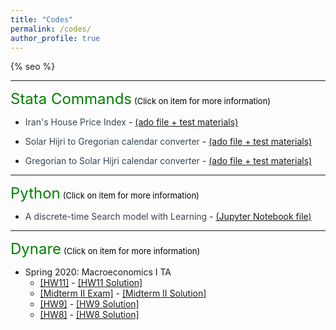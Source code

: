 ```yaml
---
title: "Codes"
permalink: /codes/
author_profile: true
---
```


{% seo %}

---
<font size="5" color="green">Stata Commands</font>
<font size="2" color="black">(Click on item for more information)</font>


- <a href="https://peymanshahidi.github.io/codes/stata/iranhpi" style="color:#36454F; text-decoration:none;">Iran's House Price Index</a> - [(ado file + test materials)](https://www.dropbox.com/sh/1ew8a1sr6j88kl4/AAClAPgk-GfUive-Nv6Ww9Uia?dl=0)

- <a href="https://peymanshahidi.github.io/codes/stata/jal2greg" style="color:#36454F; text-decoration:none;">Solar Hijri to Gregorian calendar converter</a> - [(ado file + test materials)](https://www.dropbox.com/sh/78130ozhrliwzii/AAB4ulKUZkkBTOBFPmQQqNP3a?dl=0)

- <a href="https://peymanshahidi.github.io/codes/stata/greg2jal" style="color:#36454F; text-decoration:none;">Gregorian to Solar Hijri calendar converter</a> - [(ado file + test materials)](https://www.dropbox.com/sh/fawmm4rsvmlrdfb/AAA5C14TYFlHOBLSySG03Maba?dl=0)


---
<font size="5" color="green">Python</font>
<font size="2" color="black">(Click on item for more information)</font>

- <a href="https://peymanshahidi.github.io/codes/python/searchwithlearning" style="color:#36454F; text-decoration:none;">A discrete-time Search model with Learning</a> - [(Jupyter Notebook file)](https://www.dropbox.com/s/lkkalblyygw2uus/Search_With_Learning.html?dl=0)


---
<font size="5" color="green">Dynare</font>
<font size="2" color="black">(Click on item for more information)</font>

- Spring 2020: Macroeconomics I TA
    - [[HW11]](https://peymanshahidi.github.io/codes/dynare/macro_i_hw11) - [[HW11 Solution]](https://www.dropbox.com/s/i7k0zktywr1kmqf/pset11-solutions.pdf?dl=0)
    - [[Midterm II Exam]](https://peymanshahidi.github.io/codes/dynare/macro_i_midterm2) - [[Midterm II Solution]](https://www.dropbox.com/s/ynfc43gmueg188z/Macro%20I%20-%20Midterm%20II%20-%20Dynare%20Solution.pdf?dl=0)
    - [[HW9]](https://peymanshahidi.github.io/codes/dynare/macro_i_hw9) - [[HW9 Solution]](https://www.dropbox.com/s/zajyamvau4wrps2/pset9-solutions.pdf?dl=0)
    - [[HW8]](https://peymanshahidi.github.io/codes/dynare/macro_i_hw8) - [[HW8 Solution]](https://www.dropbox.com/s/4qulf1ihx90qv4a/pset8-solution.pdf?dl=0)



<!-- - [Iran's House Price Index](https://peymanshahidi.github.io/codes/stata/iranhpi)  - [(ado file + test materials)](https://www.dropbox.com/sh/1ew8a1sr6j88kl4/AAClAPgk-GfUive-Nv6Ww9Uia?dl=0)
    
- [Solar Jalali to Gregorian calendar converter](https://peymanshahidi.github.io/codes/stata/jal2greg) - [(ado file + test materials)](https://www.dropbox.com/sh/78130ozhrliwzii/AAB4ulKUZkkBTOBFPmQQqNP3a?dl=0)

- [Gregorian to Solar Jalali calendar converter](https://peymanshahidi.github.io/codes/stata/greg2jal) - [(ado file + test materials)](https://www.dropbox.com/sh/fawmm4rsvmlrdfb/AAA5C14TYFlHOBLSySG03Maba?dl=0)

---
<font size="5" color="green">Python</font>
<font size="2" color="black">(Click on item for more information)</font>

- [A discrete-time Search model with Learning](https://peymanshahidi.github.io/codes/python/searchwithlearning) - [(Jupyter Notebook file)](https://www.dropbox.com/s/lkkalblyygw2uus/Search_With_Learning.html?dl=0)


---
<font size="5" color="green">Dynare</font>
<font size="2" color="black">(Click on item for more information)</font>

- Spring 2020: Macroeconomics I - [[HW11 (Frisch elasticity)]](https://peymanshahidi.github.io/codes/dynare/macro_i_hw11) [[HW11 Solution]](https://www.dropbox.com/s/i7k0zktywr1kmqf/pset11-solutions.pdf?dl=0)
    
- Spring 2020: Macroeconomics I - [[Midterm II Exam]](https://peymanshahidi.github.io/codes/dynare/macro_i_midterm2) [[Midterm II Solution]](https://www.dropbox.com/s/ynfc43gmueg188z/Macro%20I%20-%20Midterm%20II%20-%20Dynare%20Solution.pdf?dl=0)

- Spring 2020: Macroeconomics I - [[HW9 (RBC model of Campbell (1994))]](https://peymanshahidi.github.io/codes/dynare/macro_i_hw9) [[HW9 Solution]](https://www.dropbox.com/s/zajyamvau4wrps2/pset9-solutions.pdf?dl=0)

- Spring 2020: Macroeconomics I - [[HW8]](https://peymanshahidi.github.io/codes/dynare/macro_i_hw8) [[HW8 Solution]](https://www.dropbox.com/s/4qulf1ihx90qv4a/pset8-solution.pdf?dl=0)

 -->